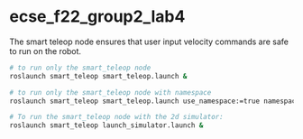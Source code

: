 # ecse_f22_group2_lab4

The smart teleop node ensures that user input velocity commands are safe to run on the robot.

``` bash
# to run only the smart_teleop node
roslaunch smart_teleop smart_teleop.launch &

# to run only the smart_teleop node with namespace
roslaunch smart_teleop smart_teleop.launch use_namespace:=true namespace:=<whatever> &

# To run the smart_teleop node with the 2d simulator:
roslaunch smart_teleop launch_simulator.launch &
```
